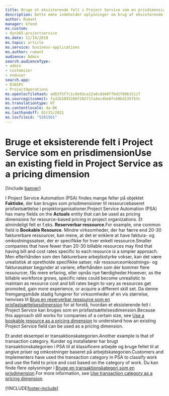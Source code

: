 ```yaml
---
title: Bruge et eksisterende felt i Project Service som en prisdimension
description: Dette emne indeholder oplysninger om brug af eksisterende felter i Project Service som prisdimensioner.
author: Rumant
manager: kfend
ms.custom:
- dyn365-projectservice
ms.date: 11/19/2018
ms.topic: article
ms.service: business-applications
ms.author: rumant
audience: Admin
search.audienceType:
- admin
- customizer
- enduser
search.app:
- D365PS
- ProjectOperations
ms.openlocfilehash: ad03f5f7c1c9e93ca12a8c8d48ffbd2f80b1511f
ms.sourcegitcommit: fa32b1893286f20271fa4ec4be8fc68bd135f53c
ms.translationtype: HT
ms.contentlocale: da-DK
ms.lasthandoff: 02/15/2021
ms.locfileid: "5281561"
---
```

# <a name="use-an-existing-field-in-project-service-as-a-pricing-dimension"></a><span data-ttu-id="07738-103">Bruge et eksisterende felt i Project Service som en prisdimension</span><span class="sxs-lookup"><span data-stu-id="07738-103">Use an existing field in Project Service as a pricing dimension</span></span>

[!include [banner](../includes/psa-now-project-operations.md)]

<span data-ttu-id="07738-104">I Project Service Automation (PSA) findes mange felter på objektet **Faktiske**, der kan bruges som prisdimensioner til ressourcebaseret prisfastsættelse i projektorganisationer.</span><span class="sxs-lookup"><span data-stu-id="07738-104">Project Service Automation (PSA) has many fields on the **Actuals** entity that can be used as pricing dimensions for resource-based pricing in project organizations.</span></span> <span data-ttu-id="07738-105">Et almindeligt felt er f.eks. **Reserverbar ressource**.</span><span class="sxs-lookup"><span data-stu-id="07738-105">For example, one common field is **Bookable Resource**.</span></span> <span data-ttu-id="07738-106">Mindre virksomheder, der har færre end 20-30 fakturerbare ressourcer, kan mene, at det er enklere at have faktura- og omkostningssatser, der er specifikke for hver enkelt ressource.</span><span class="sxs-lookup"><span data-stu-id="07738-106">Smaller companies that have fewer than 20-30 billable resources may find that having bill and cost rates specific to each resource is a simpler approach.</span></span> <span data-ttu-id="07738-107">Men efterhånden som den fakturerbare arbejdsstyrke vokser, kan det være urealistisk at opretholde specifikke satser, når ressourceomkostnings- og fakturasatser begynder at variere, efterhånden som der kommer flere ressourcer, fås mere erfaring, eller opnås nye færdigheder.</span><span class="sxs-lookup"><span data-stu-id="07738-107">However, as the billable workforce grows, specific rates could become unrealistic to maintain as resource cost and bill rates begin to vary as resources get promoted, gain more experience, or acquire a different skill set.</span></span> <span data-ttu-id="07738-108">Da denne fremgangsmåde stadig fungerer for virksomheder af en vis størrelse, henvises til [Brug en reserverbar ressource som en prisfastsættelsesdimension](bookable-resource-pricing-dimension.md) for at forstå, hvordan et eksisterende felt i Project Service kan bruges som en prisfastsættelsesdimension.</span><span class="sxs-lookup"><span data-stu-id="07738-108">Because this approach still works for companies of a certain size, see [Use a bookable resource as a pricing dimension](bookable-resource-pricing-dimension.md) to understand how an existing Project Service field can be used as a pricing dimension.</span></span>

<span data-ttu-id="07738-109">Et andet eksempel er transaktionskategorien.</span><span class="sxs-lookup"><span data-stu-id="07738-109">Another example is that of transaction category.</span></span> <span data-ttu-id="07738-110">Kunder og installatører har brugt transaktionskategorien i PSA til at klassificere arbejde og bruge feltet til at angive priser og omkostninger baseret på arbejdskategorien.</span><span class="sxs-lookup"><span data-stu-id="07738-110">Customers and Implementers have used the transaction category in PSA to classify work and use the field to price and cost based on the category of work.</span></span> <span data-ttu-id="07738-111">Du kan finde flere oplysninger i [Bruge en transaktionskategori som en prisdimension](transaction-category-pricing-dimension.md).</span><span class="sxs-lookup"><span data-stu-id="07738-111">For more information, see [Use transaction category as a pricing dimension](transaction-category-pricing-dimension.md).</span></span>


[!INCLUDE[footer-include](../includes/footer-banner.md)]